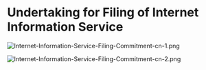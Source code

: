 # **Undertaking for Filing of Internet Information Service**

![Internet-Information-Service-Filing-Commitment-cn-1.png](https://github.com/jdcloudcom/cn/blob/joytaobao-beian-20200117/image/ICP-License-Service/Internet-Information-Service-Filing-Commitment-cn-3.png)

![Internet-Information-Service-Filing-Commitment-cn-2.png](https://github.com/jdcloudcom/cn/blob/joytaobao-beian-20200117/image/ICP-License-Service/Internet-Information-Service-Filing-Commitment-cn-4.png)

